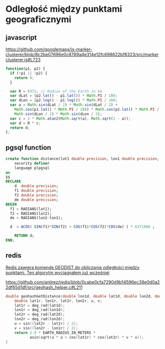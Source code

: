 # Odległość między punktami geograficznymi

## javascript

https://github.com/googlemaps/js-marker-clusterer/blob/8c2be07696e0c8789a4e314e12fc698622bf8323/src/markerclusterer.js#L723

``` javascript
function(p1, p2) {
  if (!p1 || !p2) {
    return 0;
  }

  var R = 6371; // Radius of the Earth in km
  var dLat = (p2.lat() - p1.lat()) * Math.PI / 180;
  var dLon = (p2.lng() - p1.lng()) * Math.PI / 180;
  var a = Math.sin(dLat / 2) * Math.sin(dLat / 2) +
    Math.cos(p1.lat() * Math.PI / 180) * Math.cos(p2.lat() * Math.PI / 180) *
    Math.sin(dLon / 2) * Math.sin(dLon / 2);
  var c = 2 * Math.atan2(Math.sqrt(a), Math.sqrt(1 - a));
  var d = R * c;
  return d;
};
```

## pgsql function

``` sql
create function distance(lat1 double precision, lon1 double precision, lat2 double precision, lon2 double precision) returns double precision
    security definer
    language plpgsql
as
$$
DECLARE
    d  double precision;
    f1 double precision;
    f2 double precision;
    de double precision;
BEGIN
  f1 = RADIANS(lat1);
  f2 = RADIANS(lat2);
  de = RADIANS(lon2-lon1);

  d  = ACOS( SIN(f1)*SIN(f2) + COS(f1)*COS(f2)*COS(de) ) * 6371000 ;

    RETURN d;
END;
```

## redis

[Redis zawiera komendę GEODIST do obliczania odległości między punktami. Ten algorytm wyciągnąłem już wcześniej](redis-debugging.md)

https://github.com/antirez/redis/blob/0cabe0cfa7290d9b14596ec38e0d0a22df65d1df/src/geohash_helper.c#L211

``` cpp
double geohashGetDistance(double lon1d, double lat1d, double lon2d, double lat2d) {
    double lat1r, lon1r, lat2r, lon2r, u, v;
    lat1r = deg_rad(lat1d);
    lon1r = deg_rad(lon1d);
    lat2r = deg_rad(lat2d);
    lon2r = deg_rad(lon2d);
    u = sin((lat2r - lat1r) / 2);
    v = sin((lon2r - lon1r) / 2);
    return 2.0 * EARTH_RADIUS_IN_METERS *
           asin(sqrt(u * u + cos(lat1r) * cos(lat2r) * v * v));
}
```
